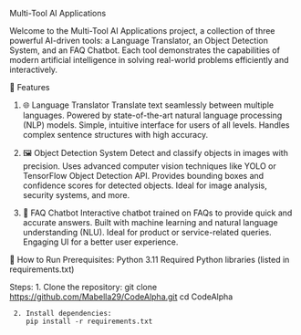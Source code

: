 Multi-Tool AI Applications 

Welcome to the Multi-Tool AI Applications project, a collection of three powerful AI-driven tools: a Language Translator, an Object Detection System, and an FAQ Chatbot. Each tool demonstrates the capabilities of modern artificial intelligence in solving real-world problems efficiently and interactively.

📌 Features
1. 🌐 Language Translator
Translate text seamlessly between multiple languages.
Powered by state-of-the-art natural language processing (NLP) models.
Simple, intuitive interface for users of all levels.
Handles complex sentence structures with high accuracy.

2. 🖼️ Object Detection System
Detect and classify objects in images with precision.
Uses advanced computer vision techniques like YOLO or TensorFlow Object Detection API.
Provides bounding boxes and confidence scores for detected objects.
Ideal for image analysis, security systems, and more.

3. 💬 FAQ Chatbot
Interactive chatbot trained on FAQs to provide quick and accurate answers.
Built with machine learning and natural language understanding (NLU).
Ideal for product or service-related queries.
Engaging UI for a better user experience.


🚀 How to Run
Prerequisites:
Python 3.11 
Required Python libraries (listed in requirements.txt)

Steps:
     1. Clone the repository:
        git clone https://github.com/Mabella29/CodeAlpha.git
        cd CodeAlpha

     2. Install dependencies:
        pip install -r requirements.txt

     